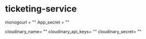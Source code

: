 # ticketing-service

monogourl = ""
App_secret = ""

cloudinary_name= ""
cloudinary_api_keys= ""
cloudinary_secret= ""
